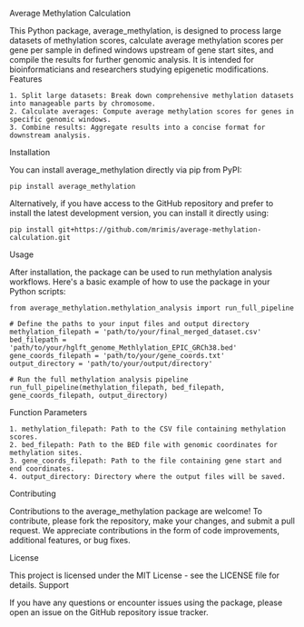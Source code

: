 Average Methylation Calculation

This Python package, average_methylation, is designed to process large datasets of methylation scores, calculate average methylation scores per gene per sample in defined windows upstream of gene start sites, and compile the results for further genomic analysis. It is intended for bioinformaticians and researchers studying epigenetic modifications.
Features

    1. Split large datasets: Break down comprehensive methylation datasets into manageable parts by chromosome.
    2. Calculate averages: Compute average methylation scores for genes in specific genomic windows.
    3. Combine results: Aggregate results into a concise format for downstream analysis.

Installation

You can install average_methylation directly via pip from PyPI:

    pip install average_methylation

Alternatively, if you have access to the GitHub repository and prefer to install the latest development version, you can install it directly using:

    pip install git+https://github.com/mrimis/average-methylation-calculation.git

Usage

After installation, the package can be used to run methylation analysis workflows. Here's a basic example of how to use the package in your Python scripts:

    from average_methylation.methylation_analysis import run_full_pipeline
    
    # Define the paths to your input files and output directory
    methylation_filepath = 'path/to/your/final_merged_dataset.csv'
    bed_filepath = 'path/to/your/hglft_genome_Methlylation_EPIC_GRCh38.bed'
    gene_coords_filepath = 'path/to/your/gene_coords.txt'
    output_directory = 'path/to/your/output/directory'
    
    # Run the full methylation analysis pipeline
    run_full_pipeline(methylation_filepath, bed_filepath, gene_coords_filepath, output_directory)

Function Parameters

    1. methylation_filepath: Path to the CSV file containing methylation scores.
    2. bed_filepath: Path to the BED file with genomic coordinates for methylation sites.
    3. gene_coords_filepath: Path to the file containing gene start and end coordinates.
    4. output_directory: Directory where the output files will be saved.

Contributing

Contributions to the average_methylation package are welcome! To contribute, please fork the repository, make your changes, and submit a pull request. We appreciate contributions in the form of code improvements, additional features, or bug fixes.

License

This project is licensed under the MIT License - see the LICENSE file for details.
Support

If you have any questions or encounter issues using the package, please open an issue on the GitHub repository issue tracker.
